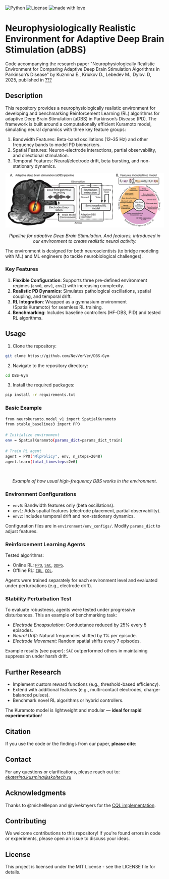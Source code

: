![Python](https://img.shields.io/badge/python-v3.9+-blue.svg)
![License](https://img.shields.io/badge/license-MIT-green.svg)
![made with love](https://img.shields.io/badge/made%20with%20%E2%9D%A4%EF%B8%8F-8A2BE2)

# Neurophysiologically Realistic Environment for Adaptive Deep Brain Stimulation (aDBS)
Code accompanying the research paper "Neurophysiologically Realistic Environment for Comparing Adaptive Deep Brain Stimulation Algorithms in Parkinson’s Disease" by Kuzmina E., Kriukov D., Lebedev M., Dylov. D, 2025, published in [???]()


## Description

This repository provides a neurophysiologically realistic environment for developing and benchmarking Reinforcement Learning (RL) algorithms for adaptive Deep Brain Stimulation (aDBS) in Parkinson’s Disease (PD). The framework is built around a computationally efficient Kuramoto model, simulating neural dynamics with three key feature groups:

1. Bandwidth Features: Beta-band oscillations (12–35 Hz) and other frequency bands to model PD biomarkers.
2. Spatial Features: Neuron-electrode interactions, partial observability, and directional stimulation.
3. Temporal Features: Neural/electrode drift, beta bursting, and non-stationary dynamics.

<p align="center">
<img src="imgs/intro.png" alt>

</p>
<p align="center">
<em>Pipeline for adaptive Deep Brain Stimulation. And features, introduced in our environment to create realistic neural activity. </em>
</p>

The environment is designed for both neuroscientists (to bridge modeling with ML) and ML engineers (to tackle neurobiological challenges).

### Key Features

1. **Flexible Configuration**: Supports three pre-defined environment regimes (`env0`, `env1`, `env2`) with increasing complexity.
2. **Realistic PD Dynamics**: Simulates pathological oscillations, spatial coupling, and temporal drift.
3. **RL Integration**: Wrapped as a gymnasium environment (SpatialKuramoto) for seamless RL training.
4. **Benchmarking**: Includes baseline controllers (HF-DBS, PID) and tested RL algorithms.


## Usage

1. Clone the repository:
```bash
git clone https://github.com/NevVerVer/DBS-Gym  

```

2. Navigate to the repository directory:
```bash
cd DBS-Gym
```

3. Install the required packages:
```bash
pip install -r requirements.txt
```

### Basic Example
```bash
from neurokuranto.model_v1 import SpatialKuramoto  
from stable_baselines3 import PPO  

# Initialize environment  
env = SpatialKuramoto(params_dict=params_dict_train)  

# Train RL agent  
agent = PPO("MlpPolicy", env, n_steps=2048)  
agent.learn(total_timesteps=2e6)  
```

<p align="center">
<img src="imgs/dbs_example.gif" alt>

</p>
<p align="center">
<em>Example of how usual high-frequency DBS works in the environment. </em>
</p>


### Environment Configurations
- `env0`: Bandwidth features only (beta oscillations).
- `env1`: Adds spatial features (electrode placement, partial observability).
- `env2`: Includes temporal drift and non-stationary dynamics.

Configuration files are in `environment/env_configs/`. Modify `params_dict` to adjust features.

### Reinforcement Learning Agents
Tested algorithms:
- Online RL: [`PPO`](https://stable-baselines3.readthedocs.io/en/master/modules/ppo.html#ppo), [`SAC`](https://stable-baselines3.readthedocs.io/en/master/modules/sac.html#module-stable_baselines3.sac), [`DDPG`](https://stable-baselines3.readthedocs.io/en/master/modules/ddpg.html#module-stable_baselines3.ddpg).
- Offline RL: [`IQL`](https://github.com/michelllepan/neural-coprocessors), [`CQL`](https://github.com/michelllepan/neural-coprocessors).

Agents were trained separately for each environment level and evaluated under perturbations (e.g., electrode drift).

### Stability Perturbation Test

To evaluate robustness, agents were tested under progressive disturbances. This an example of benchmarking task:

- *Electrode Encapsulation*: Conductance reduced by 25% every 5 episodes.
- *Neural Drift*: Natural frequencies shifted by 1% per episode.
- *Electrode Movement*: Random spatial shifts every 7 episodes.

Example results (see paper): `SAC` outperformed others in maintaining suppression under harsh drift.

## Further Research
- Implement custom reward functions (e.g., threshold-based efficiency).
- Extend with additional features (e.g., multi-contact electrodes, charge-balanced pulses).
- Benchmark novel RL algorithms or hybrid controllers.

The Kuramoto model is lightweight and modular — **ideal for rapid experimentation**!

## Citation
If you use the code or the findings from our paper, **please cite**:

<!-- *Kuzmina, E., Kriukov, D., & Lebedev, M.* (2024). Neuronal travelling waves explain rotational dynamics in experimental datasets and modelling. Scientific Reports, 14(1), 3566.(**doi**: https://doi.org/10.1038/s41598-024-53907-2)

```bash
@article{kuzmina2024neuronal,
  title={Neuronal travelling waves explain rotational dynamics in experimental datasets and modelling},
  author={Kuzmina, Ekaterina and Kriukov, Dmitrii and Lebedev, Mikhail},
  journal={Scientific Reports},
  volume={14},
  number={1},
  pages={3566},
  year={2024},
  publisher={Nature Publishing Group UK London}
}
``` -->


## Contact
For any questions or clarifications, please reach out to: *ekaterina.kuzmina@skoltech.ru*


## Acknowledgments

<!-- Special thanks to @nosmokingsurfer for their valuable feedback and suggestions. -->
Thanks to @michelllepan and @vivekmyers for the [CQL implementation](https://github.com/michelllepan/neural-coprocessors).

## Contributing
We welcome contributions to this repository! If you're found errors in code or experiments, please open an issue to discuss your ideas.


## License
This project is licensed under the MIT License - see the LICENSE file for details.
